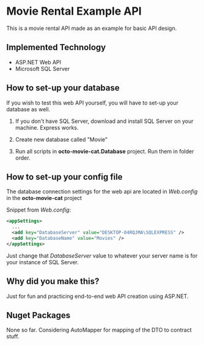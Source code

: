 # Movie Rental Example API
This is a movie rental API made as an example for basic API design.

## Implemented Technology
* ASP.NET Web API
* Microsoft SQL Server

## How to set-up your database
If you wish to test this web API yourself, you will have to set-up your database as well.

1. If you don't have SQL Server, download and install SQL Server on your machine. Express works.

2. Create new database called "Movie"

3. Run all scripts in **octo-movie-cat.Database** project.
Run them in folder order.

## How to set-up your config file
The database connection settings for the web api are located in *Web.config* in the **octo-movie-cat** project

Snippet from *Web.config*:
```xml
<appSettings>
  ...
  <add key="DatabaseServer" value="DESKTOP-04RQJMA\SQLEXPRESS" />
  <add key="DatabaseName" value="Movies" />
</appSettings>
```

Just change that *DatabaseServer* value to whatever your server name is for your instance of SQL Server.

## Why did you make this?
Just for fun and practicing end-to-end web API creation using ASP.NET.

## Nuget Packages
None so far. Considering AutoMapper for mapping of the DTO to contract stuff.
